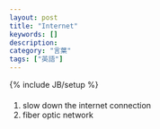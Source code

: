 ```yaml
---
layout: post
title: "Internet"
keywords: []
description: 
category: "言葉"
tags: ["英語"]
---
```

{% include JB/setup %}

####
1. slow down the internet connection
2. fiber optic network
